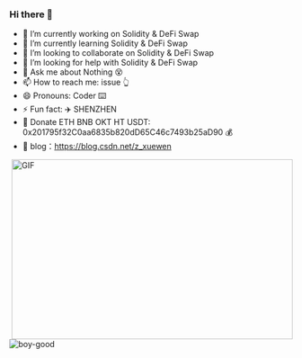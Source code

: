 ### Hi there 👋

<!--
**boy-good/boy-good** is a ✨ _special_ ✨ repository because its `README.md` (this file) appears on your GitHub profile.

Here are some ideas to get you started:
-->

- 🔭 I’m currently working on Solidity & DeFi Swap
- 🌱 I’m currently learning Solidity & DeFi Swap
- 👯 I’m looking to collaborate on Solidity & DeFi Swap
- 🤔 I’m looking for help with Solidity & DeFi Swap
- 💬 Ask me about Nothing 😵
- 📫 How to reach me: issue 👆
- 😄 Pronouns: Coder ⌨️ 
- ⚡ Fun fact: ✈️ SHENZHEN
- 🔐 Donate ETH BNB OKT HT USDT: 0x201795f32C0aa6835b820dD65C46c7493b25aD90 💰
- 🦉 blog：https://blog.csdn.net/z_xuewen

<img align="right" alt="GIF" src="https://github.com/abhisheknaiidu/abhisheknaiidu/blob/master/code.gif?raw=true" width="500" height="320" />
<img align="left" src="https://github-readme-stats.vercel.app/api?username=boy-good&show_icons=true&theme=gotham" alt="boy-good" />


